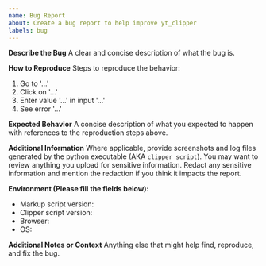 ```yaml
---
name: Bug Report
about: Create a bug report to help improve yt_clipper
labels: bug
---
```


**Describe the Bug**
A clear and concise description of what the bug is.

**How to Reproduce**
Steps to reproduce the behavior:

1.  Go to '...'
2.  Click on '...'
3.  Enter value '...' in input '...'
4.  See error '...'

**Expected Behavior**
A concise description of what you expected to happen with references to the reproduction steps above.

**Additional Information**
Where applicable, provide screenshots and log files generated by the python executable (AKA `clipper script`).
You may want to review anything you upload for sensitive information.
Redact any sensitive information and mention the redaction if you think it impacts the report.

**Environment (Please fill the fields below):**

<!--
Ensure you are on the latest version of both the user script (AKA `markup script`) and python executable (AKA `clipper script`)
-->

- Markup script version:
- Clipper script version:
- Browser:
- OS:

**Additional Notes or Context**
Anything else that might help find, reproduce, and fix the bug.
